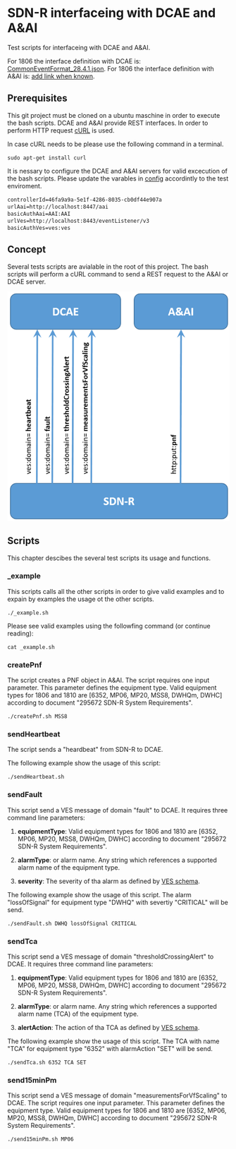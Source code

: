 # SDN-R interfaceing with DCAE and A&AI

Test scripts for interfaceing with DCAE and A&AI.

For 1806 the interface definition with DCAE is: [CommonEventFormat_28.4.1.json](./json/schema/CommonEventFormat_28.4.1.json).
For 1806 the interface definition with A&AI is: [add link when known]().

## Prerequisites

This git project must be cloned on a ubuntu maschine in order to execute the bash scripts.
DCAE and A&AI provide REST interfaces. In order to perform HTTP request [cURL](https://curl.haxx.se/) is used. 

In case cURL needs to be please use the following command in a terminal.

```
sudo apt-get install curl 
```

It is nessary to configure the DCAE and A&AI servers for valid excecution of the bash scripts.
Please update the varables in [config](-/config) accordintly to the test enviroment.

```
controllerId=46fa9a9a-5e1f-4286-8035-cb0df44e907a
urlAai=http://localhost:8447/aai
basicAuthAai=AAI:AAI
urlVes=http://localhost:8443/eventListener/v3
basicAuthVes=ves:ves
```

## Concept

Several tests scripts are avialable in the root of this project. 
The bash scripts will perform a cURL command to send a REST request to the A&AI or DCAE server.

![SDN-R NBIs](images/sndr-nbis.png "SDN-R NBIs" )

## Scripts

This chapter descibes the several test scripts its usage and functions.

### _example

This scripts calls all the other scripts in order to give valid examples and to expain by examples the usage ot the other scripts.

```
./_example.sh 
```

Please see valid examples using the followfing command (or continue reading):

```
cat _example.sh 
```

### createPnf

The script creates a PNF object in A&AI. The script requires one input parameter. This parameter defines the equipment type. Valid equipment types for 1806 and 1810 are [6352, MP06, MP20, MSS8, DWHQm, DWHC] according to document "295672 SDN-R System Requirements".

```
./createPnf.sh MSS8
```

### sendHeartbeat

The script sends a "heardbeat" from SDN-R to DCAE.

The following example show the usage of this script:
```
./sendHeartbeat.sh
```


### sendFault

This script send a VES message of domain "fault" to DCAE. It requires three command line parameters:

1. **equipmentType**: Valid equipment types for 1806 and 1810 are [6352, MP06, MP20, MSS8, DWHQm, DWHC] according to document "295672 SDN-R System Requirements".

2. **alarmType**: or alarm name. Any string which references a supported alarm name of the equipment type.

3. **severity**: The severity of tha alarm as defined by [VES schema](./json/schema/CommonEventFormat_28.4.1.json). 

The following example show the usage of this script. The alarm "lossOfSignal" for equipment type "DWHQ" with severtiy "CRITICAL" will be send.

```
./sendFault.sh DWHQ lossOfSignal CRITICAL
```


### sendTca

This script send a VES message of domain "thresholdCrossingAlert" to DCAE. It requires three command line parameters:

1. **equipmentType**: Valid equipment types for 1806 and 1810 are [6352, MP06, MP20, MSS8, DWHQm, DWHC] according to document "295672 SDN-R System Requirements".

2. **alarmType**: or alarm name. Any string which references a supported alarm name (TCA) of the equipment type.

3. **alertAction**: The action of tha TCA as defined by [VES schema](./json/schema/CommonEventFormat_28.4.1.json). 

The following example show the usage of this script. The TCA with name "TCA" for equipment type "6352" with alarmAction "SET" will be send.

```
./sendTca.sh 6352 TCA SET
```


### send15minPm

This script send a VES message of domain "measurementsForVfScaling" to DCAE. The script requires one input parameter. This parameter defines the equipment type. Valid equipment types for 1806 and 1810 are [6352, MP06, MP20, MSS8, DWHQm, DWHC] according to document "295672 SDN-R System Requirements".

```
./send15minPm.sh MP06
```
